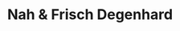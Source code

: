 ---
title: "Nah & Frisch Degenhard"
url: /wilfleinsdorf/nah-und-frisch-degenhard/
shop: Supermarkt
---